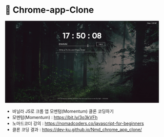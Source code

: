 # 📌 Chrome-app-Clone

![clone_coding_result](필기/img/clone_result.gif)

- 바닐라 JS로 크롬 앱 모멘텀(Momentum) 클론 코딩하기
- 모멘텀(Momentum) : https://bit.ly/3o3kVFh
- 노마드코더 강의 : https://nomadcoders.co/javascript-for-beginners
- 클론 코딩 결과 : https://dev-ku.github.io/Nmd_chrome_app_clone/